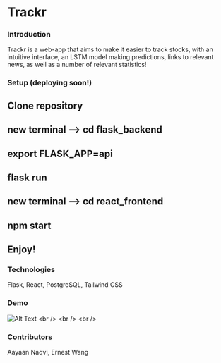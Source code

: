 Trackr
=========

### Introduction
Trackr is a web-app that aims to make it easier to track stocks, with an intuitive interface, an LSTM model making predictions, links to relevant news, as well as a number of relevant statistics! 

### Setup (deploying soon!)

## Clone repository
## new terminal --> cd flask_backend
## export FLASK_APP=api
## flask run
## new terminal --> cd react_frontend
## npm start

## Enjoy!

### Technologies
Flask, React, PostgreSQL, Tailwind CSS

### Demo
![Alt Text]([https://media.giphy.com/media/7YSJ8yFQQUTCl2kbMH/giphy.gif](https://media.giphy.com/media/v1.Y2lkPTc5MGI3NjExMTJtdWJsNnJlaGlla3JqNTd3ajFuMjJ0Y3Z2cWEwaGVqcHdyM3IzdyZlcD12MV9pbnRlcm5hbF9naWZfYnlfaWQmY3Q9Zw/1QwCH57mjAnYDKnP7B/giphy.gif)https://media.giphy.com/media/v1.Y2lkPTc5MGI3NjExMTJtdWJsNnJlaGlla3JqNTd3ajFuMjJ0Y3Z2cWEwaGVqcHdyM3IzdyZlcD12MV9pbnRlcm5hbF9naWZfYnlfaWQmY3Q9Zw/1QwCH57mjAnYDKnP7B/giphy.gif) <br /> <br /> <br />

### Contributors
Aayaan Naqvi, Ernest Wang
